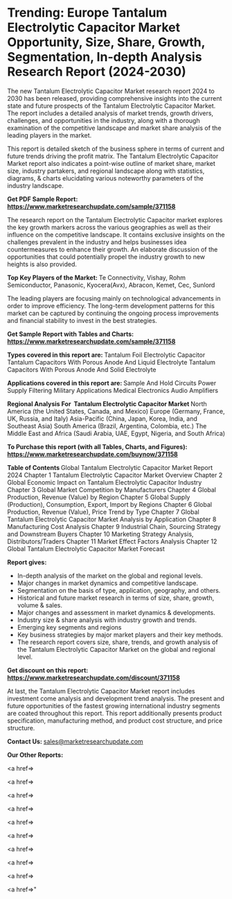 # Trending: Europe Tantalum Electrolytic Capacitor Market Opportunity, Size, Share, Growth, Segmentation, In-depth Analysis Research Report (2024-2030)

The new Tantalum Electrolytic Capacitor Market research report 2024 to 2030 has been released, providing comprehensive insights into the current state and future prospects of the Tantalum Electrolytic Capacitor Market. The report includes a detailed analysis of market trends, growth drivers, challenges, and opportunities in the industry, along with a thorough examination of the competitive landscape and market share analysis of the leading players in the market.

This report is detailed sketch of the business sphere in terms of current and future trends driving the profit matrix. The Tantalum Electrolytic Capacitor Market report also indicates a point-wise outline of market share, market size, industry partakers, and regional landscape along with statistics, diagrams, &amp; charts elucidating various noteworthy parameters of the industry landscape.

<strong><b>Get PDF Sample Report: <a href=https://www.marketresearchupdate.com/sample/371158>https://www.marketresearchupdate.com/sample/371158</a></b></strong>

The research report on the Tantalum Electrolytic Capacitor market explores the key growth markers across the various geographies as well as their influence on the competitive landscape. It contains exclusive insights on the challenges prevalent in the industry and helps businesses idea countermeasures to enhance their growth. An elaborate discussion of the opportunities that could potentially propel the industry growth to new heights is also provided.

<strong><b>Top Key Players of the Market:
</b></strong>Te Connectivity, Vishay, Rohm Semiconductor, Panasonic, Kyocera(Avx), Abracon, Kemet, Cec, Sunlord<strong><b>
</b></strong>

The leading players are focusing mainly on technological advancements in order to improve efficiency. The long-term development patterns for this market can be captured by continuing the ongoing process improvements and financial stability to invest in the best strategies.

<strong><b>Get Sample Report with Tables and Charts: <a href=https://www.marketresearchupdate.com/sample/371158>https://www.marketresearchupdate.com/sample/371158</a></b></strong>

<strong><b>Types covered in this report are:
</b></strong>Tantalum Foil Electrolytic Capacitor
Tantalum Capacitors With Porous Anode And Liquid Electrolyte
Tantalum Capacitors With Porous Anode And Solid Electrolyte<strong><b>
</b></strong>

<strong><b>Applications covered in this report are:
</b></strong>Sample And Hold Circuits
Power Supply Filtering
Military Applications
Medical Electronics
Audio Amplifiers<strong><b>
</b></strong>

<strong><b>Regional Analysis For  Tantalum Electrolytic Capacitor Market</b></strong><strong><b>
</b></strong>North America (the United States, Canada, and Mexico)
Europe (Germany, France, UK, Russia, and Italy)
Asia-Pacific (China, Japan, Korea, India, and Southeast Asia)
South America (Brazil, Argentina, Colombia, etc.)
The Middle East and Africa (Saudi Arabia, UAE, Egypt, Nigeria, and South Africa)

<strong><b>To Purchase this report (with all Tables, Charts, and Figures): <a href=https://www.marketresearchupdate.com/buynow/371158>https://www.marketresearchupdate.com/buynow/371158</a></b></strong>

<strong><b>Table of Contents</b></strong><strong><b>
</b></strong>Global Tantalum Electrolytic Capacitor Market Report 2024
Chapter 1 Tantalum Electrolytic Capacitor Market Overview
Chapter 2 Global Economic Impact on Tantalum Electrolytic Capacitor Industry
Chapter 3 Global Market Competition by Manufacturers
Chapter 4 Global Production, Revenue (Value) by Region
Chapter 5 Global Supply (Production), Consumption, Export, Import by Regions
Chapter 6 Global Production, Revenue (Value), Price Trend by Type
Chapter 7 Global Tantalum Electrolytic Capacitor Market Analysis by Application
Chapter 8 Manufacturing Cost Analysis
Chapter 9 Industrial Chain, Sourcing Strategy and Downstream Buyers
Chapter 10 Marketing Strategy Analysis, Distributors/Traders
Chapter 11 Market Effect Factors Analysis
Chapter 12 Global Tantalum Electrolytic Capacitor Market Forecast

<strong><b>Report gives:</b></strong>

- In-depth analysis of the market on the global and regional levels.
- Major changes in market dynamics and competitive landscape.
- Segmentation on the basis of type, application, geography, and others.
- Historical and future market research in terms of size, share, growth, volume &amp; sales.
- Major changes and assessment in market dynamics &amp; developments.
- Industry size &amp; share analysis with industry growth and trends.
- Emerging key segments and regions
- Key business strategies by major market players and their key methods.
- The research report covers size, share, trends, and growth analysis of the Tantalum Electrolytic Capacitor Market on the global and regional level.

<strong><b>Get discount on this report: <a href=https://www.marketresearchupdate.com/discount/371158>https://www.marketresearchupdate.com/discount/371158</a></b></strong>

At last, the Tantalum Electrolytic Capacitor Market report includes investment come analysis and development trend analysis. The present and future opportunities of the fastest growing international industry segments are coated throughout this report. This report additionally presents product specification, manufacturing method, and product cost structure, and price structure.

<strong><b>Contact Us:
</b></strong>sales@marketresearchupdate.com

<strong>Our Other Reports:</strong>

<a href=></a>

<a href=></a>

<a href=></a>

<a href=></a>

<a href=></a>

<a href=></a>

<a href=></a>

<a href=></a>

<a href=></a>

<a href=></a>"
